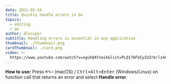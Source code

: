 ```yaml
---
date: 2021-05-24
title: Quickly handle errors in Go
topics:
  - editing
  - go
author: dlsniper
subtitle: Handling errors is essential in any application
thumbnail: ./thumbnail.png
cardThumbnail: ./card.png
video: >-
  https://www.youtube.com/watch?v=oguhQ4fneik&list=PLQ176FUIyIUZrbrlz4AY1V8VzBJKZyVlW&index=93
---
```


**How to use:**
Press <kbd>⌘⌥⏎</kbd> (macOS) / <kbd>Ctrl+Alt+Enter</kbd> (Windows/Linux) on function call that returns an error and select **Handle error**.
